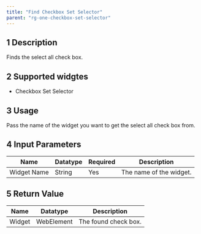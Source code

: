```yaml
---
title: "Find Checkbox Set Selector"
parent: "rg-one-checkbox-set-selector"
---
```


## 1 Description

Finds the select all check box. 

## 2 Supported widgtes

* Checkbox Set Selector

## 3 Usage

Pass the name of the widget you want to get the select all check box from.

## 4 Input Parameters

Name | Datatype | Required | Description
---- | -------- | -------- | ---------------
Widget Name | String | Yes | The name of the widget.

## 5 Return Value

Name | Datatype | Description
---- | --------- | ---------------
Widget | WebElement | The found check box.
